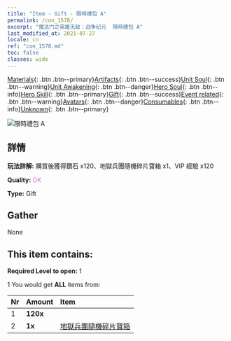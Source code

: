 ```yaml
---
title: "Item - Gift - 限時禮包 A"
permalink: /con_1578/
excerpt: "魔法门之英雄无敌：战争纪元  限時禮包 A"
last_modified_at: 2021-07-27
locale: cn
ref: "con_1578.md"
toc: false
classes: wide
---
```

 [Materials](/ItemsCN/){: .btn .btn--primary}[Artifacts](/ItemsCN/Artifacts/){: .btn .btn--success}[Unit Soul](/ItemsCN/UnitSoul/){: .btn .btn--warning}[Unit Awakening](/ItemsCN/UnitAwakening/){: .btn .btn--danger}[Hero Soul](/ItemsCN/HeroSoul/){: .btn .btn--info}[Hero Skill](/ItemsCN/HeroSkill/){: .btn .btn--primary}[Gift](/ItemsCN/Gift/){: .btn .btn--success}[Event related](/ItemsCN/Events/){: .btn .btn--warning}[Avatars](/ItemsCN/Avatars/){: .btn .btn--danger}[Consumables](/ItemsCN/Consumables/){: .btn .btn--info}[Unknown](/ItemsCN/Unknown/){: .btn .btn--primary}

 ![限時禮包 A](/images/t/i_907194.png)

## 詳情
 **玩法詳解:** 購買後獲得鑽石 x120、地獄兵團隨機碎片寶箱 x1、VIP 經驗 x120

 **Quality:** <span style="color: #DA70D6">OK</span>

 **Type:** Gift

## Gather

  None

## This item contains:

 **Required Level to open:** 1

 1 You would get **ALL** items  from:

  | Nr | Amount |     Item    |
  |:---|:-------|:------------|
  | 1 |  **120x** | <i class="fas fa-gem"/> |  | 
  | 2 |  **1x** | [地獄兵團隨機碎片寶箱](/cn/Items/con_1582/) |  | 
